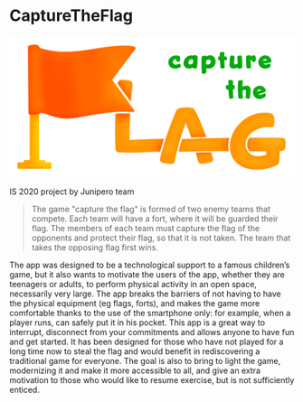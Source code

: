 # CaptureTheFlag
![CaptureTheFlag Logo](app/src/main/res/drawable-xxhdpi/ctf.png)

IS 2020 project by Junipero team

> The game "capture the flag" is formed of two enemy teams that compete. Each team will have a fort,
> where it will be guarded their flag. The members of each team must capture the flag of the
> opponents and protect their flag, so that it is not taken. The team that takes the opposing flag
> first wins.

The app was designed to be a technological support to a famous children’s game, but it also wants 
to motivate the users of the app, whether they are teenagers or adults, to perform physical activity
in an open space, necessarily very large.
The app breaks the barriers of not having to have the physical equipment (eg flags, forts), and 
makes the game more comfortable thanks to the use of the smartphone only: for example, when a player
runs, can safely put it in his pocket.
This app is a great way to interrupt, disconnect from your commitments and allows anyone to have fun
and get started. It has been designed for those who have not played for a long time now to steal the
flag and would benefit in rediscovering a traditional game for everyone. The goal is also to bring 
to light the game, modernizing it and make it more accessible to all, and give an extra motivation 
to those who would like to resume exercise, but is not sufficiently enticed.
